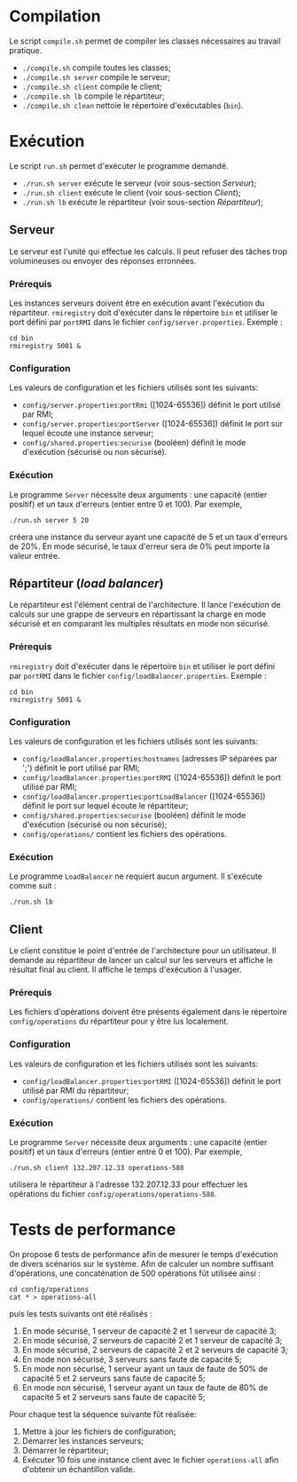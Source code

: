 # Compilation

Le script `compile.sh` permet de compiler les classes nécessaires au travail pratique.
* `./compile.sh` compile toutes les classes;
* `./compile.sh server` compile le serveur;
* `./compile.sh client` compile le client;
* `./compile.sh lb` compile le répartiteur;
* `./compile.sh clean` nettoie le répertoire d'exécutables (`bin`).


# Exécution

Le script `run.sh` permet d'exécuter le programme demandé.
* `./run.sh server` exécute le serveur (voir sous-section *Serveur*);
* `./run.sh client` exécute le client (voir sous-section *Client*);
* `./run.sh lb` exécute le répartiteur (voir sous-section *Répartiteur*);


## Serveur

Le serveur est l'unité qui effectue les calculs.
Il peut refuser des tâches trop volumineuses ou envoyer des réponses erronnées.

### Prérequis
Les instances serveurs doivent être en exécution avant l'exécution du répartiteur.
`rmiregistry` doit d'exécuter dans le répertoire `bin` et utiliser le port défini par `portRMI` dans le fichier `config/server.properties`.
Exemple :
```
cd bin
rmiregistry 5001 &
```

### Configuration
Les valeurs de configuration et les fichiers utilisés sont les suivants:
* `config/server.properties`:`portRmi` ([1024-65536]) définit le port utilisé par RMI;
* `config/server.properties`:`portServer` ([1024-65536]) définit le port sur lequel écoute une instance serveur;
* `config/shared.properties`:`securise` (booléen) définit le mode d'exécution (sécurisé ou non sécurisé).

### Exécution
Le programme `Server` nécessite deux arguments : une capacité (entier positif) et un taux d'erreurs (entier entre 0 et 100).
Par exemple,
```
./run.sh server 5 20
```
créera une instance du serveur ayant une capacité de 5 et un taux d'erreurs de 20%.
En mode sécurisé, le taux d'erreur sera de 0% peut importe la valeur entrée.


## Répartiteur (*load balancer*)

Le répartiteur est l'élément central de l'architecture.
Il lance l'exécution de calculs sur une grappe de serveurs en répartissant la charge en mode sécurisé et en comparant les multiples résultats en mode non sécurisé.

### Prérequis
`rmiregistry` doit d'exécuter dans le répertoire `bin` et utiliser le port défini par `portRMI` dans le fichier `config/loadBalancer.properties`.
Exemple :
```
cd bin
rmiregistry 5001 &
```

### Configuration
Les valeurs de configuration et les fichiers utilisés sont les suivants:
* `config/loadBalancer.properties`:`hostnames` (adresses IP séparées par ';') définit le port utilisé par RMI;
* `config/loadBalancer.properties`:`portRMI` ([1024-65536]) définit le port utilisé par RMI;
* `config/loadBalancer.properties`:`portLoadBalancer` ([1024-65536]) définit le port sur lequel écoute le répartiteur;
* `config/shared.properties`:`securise` (booléen) définit le mode d'exécution (sécurisé ou non sécurisé);
* `config/operations/` contient les fichiers des opérations.

### Exécution
Le programme `LoadBalancer` ne requiert aucun argument. Il s'exécute comme suit :
```
./run.sh lb
```


## Client
Le client constitue le point d'entrée de l'architecture pour un utilisateur.
Il demande au répartiteur de lancer un calcul sur les serveurs et affiche le résultat final au client.
Il affiche le temps d'exécution à l'usager.

### Prérequis
Les fichiers d'opérations doivent être présents également dans le répertoire `config/operations` du répartiteur pour y être lus localement.

### Configuration
Les valeurs de configuration et les fichiers utilisés sont les suivants:
* `config/loadBalancer.properties`:`portRMI` ([1024-65536]) définit le port utilisé par RMI du répartiteur;
* `config/operations/` contient les fichiers des opérations.

### Exécution
Le programme `Server` nécessite deux arguments : une capacité (entier positif) et un taux d'erreurs (entier entre 0 et 100).
Par exemple,
```
./run.sh client 132.207.12.33 operations-588
```
utilisera le répartiteur à l'adresse 132.207.12.33 pour effectuer les opérations du fichier `config/operations/operations-588`.


# Tests de performance
On propose 6 tests de performance afin de mesurer le temps d'exécution de divers scénarios sur le système.
Afin de calculer un nombre suffisant d'opérations, une concaténation de 500 opérations fût utilisée ainsi :
```
cd config/operations
cat * > operations-all
```
puis les tests suivants ont été réalisés :

1. En mode sécurisé, 1 serveur de capacité 2 et 1 serveur de capacité 3;
2. En mode sécurisé, 2 serveurs de capacité 2 et 1 serveur de capacité 3;
3. En mode sécurisé, 2 serveurs de capacité 2 et 2 serveurs de capacité 3;
4. En mode non sécurisé, 3 serveurs sans faute de capacité 5;
5. En mode non sécurisé, 1 serveur ayant un taux de faute de 50% de capacité 5 et 2 serveurs sans faute de capacité 5;
6. En mode non sécurisé, 1 serveur ayant un taux de faute de 80% de capacité 5 et 2 serveurs sans faute de capacité 5;

Pour chaque test la séquence suivante fût réalisée:

1. Mettre à jour les fichiers de configuration;
2. Démarrer les instances serveurs;
3. Démarrer le répartiteur;
4. Exécuter 10 fois une instance client avec le fichier `operations-all` afin d'obtenir un échantillon valide.
